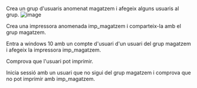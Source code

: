 Crea un grup d'usuaris anomenat magatzem i afegeix alguns usuaris al grup.
![image](https://github.com/user-attachments/assets/c54c12cf-fb66-4cc0-99be-9058bc1a3e2b)

Crea una impressora anomenada imp_magatzem i comparteix-la amb el grup magatzem.

Entra a windows 10 amb un compte d'usuari d'un usuari del grup magatzem i afegeix la impressora imp_magatzem.

Comprova que l'usuari pot imprimir.

Inicia sessió amb un usuari que no sigui del grup magatzem i comprova que no pot imprimir amb imp_magatzem.
